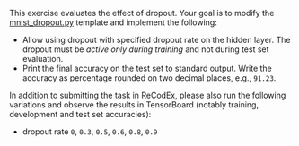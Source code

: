 This exercise evaluates the effect of dropout. Your goal is to modify the
[mnist_dropout.py](https://github.com/ufal/npfl114/tree/master/labs/03/mnist_dropout.py)
template and implement the following:
- Allow using dropout with specified dropout rate on the hidden layer.
  The dropout must be _active only during training_ and not during test set
  evaluation.
- Print the final accuracy on the test set to standard output. Write the
  accuracy as percentage rounded on two decimal places, e.g., `91.23`.

In addition to submitting the task in ReCodEx, please also run the following
variations and observe the results in TensorBoard (notably training, development
and test set accuracies):
- dropout rate `0`, `0.3`, `0.5`, `0.6`, `0.8`, `0.9`
